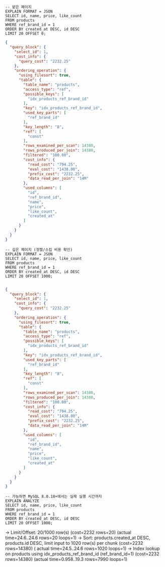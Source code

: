 ```mysql

-- 얕은 페이지
EXPLAIN FORMAT = JSON
SELECT id, name, price, like_count
FROM products
WHERE ref_brand_id = 1
ORDER BY created_at DESC, id DESC
LIMIT 20 OFFSET 0;
```

```json
{
  "query_block": {
    "select_id": 1,
    "cost_info": {
      "query_cost": "2232.25"
    },
    "ordering_operation": {
      "using_filesort": true,
      "table": {
        "table_name": "products",
        "access_type": "ref",
        "possible_keys": [
          "idx_products_ref_brand_id"
        ],
        "key": "idx_products_ref_brand_id",
        "used_key_parts": [
          "ref_brand_id"
        ],
        "key_length": "8",
        "ref": [
          "const"
        ],
        "rows_examined_per_scan": 14380,
        "rows_produced_per_join": 14380,
        "filtered": "100.00",
        "cost_info": {
          "read_cost": "794.25",
          "eval_cost": "1438.00",
          "prefix_cost": "2232.25",
          "data_read_per_join": "14M"
        },
        "used_columns": [
          "id",
          "ref_brand_id",
          "name",
          "price",
          "like_count",
          "created_at"
        ]
      }
    }
  }
}
```

```mysql
-- 깊은 페이지 (정렬/스킵 비용 확인)
EXPLAIN FORMAT = JSON
SELECT id, name, price, like_count
FROM products
WHERE ref_brand_id = 1
ORDER BY created_at DESC, id DESC
LIMIT 20 OFFSET 1000;
```

```json

{
  "query_block": {
    "select_id": 1,
    "cost_info": {
      "query_cost": "2232.25"
    },
    "ordering_operation": {
      "using_filesort": true,
      "table": {
        "table_name": "products",
        "access_type": "ref",
        "possible_keys": [
          "idx_products_ref_brand_id"
        ],
        "key": "idx_products_ref_brand_id",
        "used_key_parts": [
          "ref_brand_id"
        ],
        "key_length": "8",
        "ref": [
          "const"
        ],
        "rows_examined_per_scan": 14380,
        "rows_produced_per_join": 14380,
        "filtered": "100.00",
        "cost_info": {
          "read_cost": "794.25",
          "eval_cost": "1438.00",
          "prefix_cost": "2232.25",
          "data_read_per_join": "14M"
        },
        "used_columns": [
          "id",
          "ref_brand_id",
          "name",
          "price",
          "like_count",
          "created_at"
        ]
      }
    }
  }
}
```

```mysql
-- 가능하면 MySQL 8.0.18+에서는 실제 실행 시간까지
EXPLAIN ANALYZE
SELECT id, name, price, like_count
FROM products
WHERE ref_brand_id = 1
ORDER BY created_at DESC, id DESC
LIMIT 20 OFFSET 1000;
```

-> Limit/Offset: 20/1000 row(s)  (cost=2232 rows=20) (actual time=24.6..24.6 rows=20 loops=1)
-> Sort: products.created_at DESC, products.id DESC, limit input to 1020 row(s) per chunk  (cost=2232 rows=14380) (
actual time=24.5..24.6 rows=1020 loops=1)
-> Index lookup on products using idx_products_ref_brand_id (ref_brand_id=1)  (cost=2232 rows=14380) (actual
time=0.958..19.3 rows=7990 loops=1)
